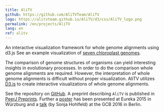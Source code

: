 ```yaml
---
title: AliTV
github: https://github.com/AliTVTeam/AliTV
logo: https://alitvteam.github.io/AliTV/d3/css/AliTV_logo.png
permalink: /en/projects/AliTV
lang: en
ref: alitv
---
```


An interactive visualization framework for whole genome alignments using d3.js
See an example visualization of [seven chloroplast genomes](https://alitvteam.github.io/AliTV/d3/AliTV.html).

The comparison of genome structures of organisms can yield interesting insights in evolutionary processes.
In order to do the comparison whole genome alignments are required.
However, the interpretation of whole genome alignments is difficult without proper visualization.
AliTV utilizes [D3.js](https://d3js.org/) to create interactive visualizations of whole genome alignments.

See the repository on [GitHub]({{page.github}}).
A preprint describing `AliTV` is published in [PeerJ Preprints](https://peerj.com/preprints/2348v1/).
Further a [poster](https://zenodo.org/record/32014#.WKWPC1fn3mE) has been presented at Eureka 2015 in Würzburg and a [talk](https://alitvteam.github.io/AliTV/gcb_2016/) (by Sonja Hohlfeld) at the GCB 2016 in Berlin.
